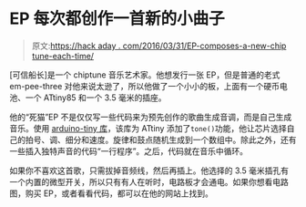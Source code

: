 # EP 每次都创作一首新的小曲子

> 原文:[https://hack aday . com/2016/03/31/EP-composes-a-new-chip tune-each-time/](https://hackaday.com/2016/03/31/ep-composes-a-new-chiptune-each-time/)

[可信船长]是一个 chiptune 音乐艺术家。他想发行一张 EP，但是普通的老式 em-pee-three 对他来说太逊了，所以他做了一个小小的板，上面有一个硬币电池、一个 ATtiny85 和一个 3.5 毫米的插座。

他的“死猫”EP 不是仅仅写一些代码来为预先创作的歌曲生成音调，而是自己生成音乐。使用 [arduino-tiny 库](http://hackaday.com/2011/05/29/programming-an-attiny-using-an-arduino/)，该库为 ATtiny 添加了`tone()`功能，他让芯片选择自己的拍号、调、细分和速度。旋律和鼓点随机生成到一个数组中。除此之外，还有一些插入独特声音的代码“一行程序”。之后，代码就在音乐中循环。

如果你不喜欢这首歌，只需拔掉音频线，然后再插上。他选择的 3.5 毫米插孔有一个内置的微型开关，所以只有有人在听时，电路板才会通电。如果你想看电路图，购买 EP，或者看看代码，都可以在他的网站上找到。